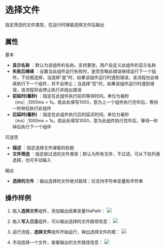 # 选择文件

指定筛选的文件类型，在运行时弹窗选择文件后输出

## 属性
基本
- **显示名称** ：默认为该组件的名称。支持更改，用户自定义此组件的显示名称
- **失败后继续** ：设置当此组件运行失败时，是否忽略此错误继续运行下一个组件。下拉框选择，当选择"是"时，如果该组件运行时遇到错误，该流程也会继续执行下一个组件，并不会停止；当选择"否"时，如果该组件运行时遇到错误，该流程将会停止执行并抛出错误
- **前延时(毫秒)** ：指定在此组件执行前的等待时间。单位为毫秒（ms）,1000ms = 1s。若此处填写1000，意为上一个组件执行完毕后，等待一秒钟后执行此组件
- **后延时(毫秒)** ：指定在此组件执行后的延迟时间。单位为毫秒（ms）,1000ms = 1s。若此处填写1000，意为此组件执行完毕后，等待一秒钟后执行下一个组件

可选项

- **描述** ：指定选择文件弹窗的标题
- **文件筛选** ：指定欲过滤的文件类型；默认为所有文件，不过滤。可从下拉列表选择，也可手动输入

输出

- **选择的文件** ：输出选择的文件绝对路径；仅支持字符串变量和字符串

## 操作样例
1. 拖入**选择文件**组件，添加输出结果变量filePath：
![](https://docimages.blob.core.chinacloudapi.cn/images/Activities/selectFile-1.png)

2. 拖入**写入日志**组件，可以输出选择的文件路径信息：
![](https://docimages.blob.core.chinacloudapi.cn/images/Activities/selectFile-2.png)

3. 运行流程，**选择文件**组件开始运行，弹出选择文件的框：
![](https://docimages.blob.core.chinacloudapi.cn/images/Activities/selectFile-3.png)

4. 手动选择一个文件，查看输出的文件路径信息：
![](https://docimages.blob.core.chinacloudapi.cn/images/Activities/selectFile-4.png)
